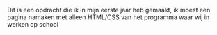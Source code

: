 Dit is een opdracht die ik in mijn eerste jaar heb gemaakt, ik moest een pagina namaken met alleen HTML/CSS van het programma waar wij in werken op school
